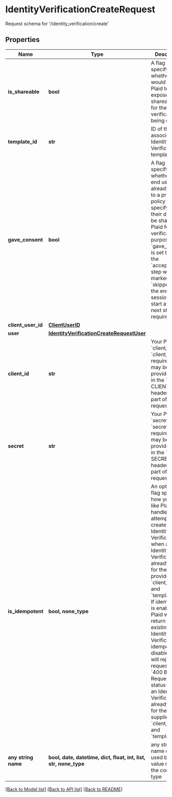 # IdentityVerificationCreateRequest

Request schema for '/identity_verification/create'

## Properties
Name | Type | Description | Notes
------------ | ------------- | ------------- | -------------
**is_shareable** | **bool** | A flag specifying whether you would like Plaid to expose a shareable URL for the verification being created. | 
**template_id** | **str** | ID of the associated Identity Verification template. | 
**gave_consent** | **bool** | A flag specifying whether the end user has already agreed to a privacy policy specifying that their data will be shared with Plaid for verification purposes.  If &#x60;gave_consent&#x60; is set to &#x60;true&#x60;, the &#x60;accept_tos&#x60; step will be marked as &#x60;skipped&#x60; and the end user&#39;s session will start at the next step requirement. | defaults to False
**client_user_id** | [**ClientUserID**](ClientUserID.md) |  | [optional] 
**user** | [**IdentityVerificationCreateRequestUser**](IdentityVerificationCreateRequestUser.md) |  | [optional] 
**client_id** | **str** | Your Plaid API &#x60;client_id&#x60;. The &#x60;client_id&#x60; is required and may be provided either in the &#x60;PLAID-CLIENT-ID&#x60; header or as part of a request body. | [optional] 
**secret** | **str** | Your Plaid API &#x60;secret&#x60;. The &#x60;secret&#x60; is required and may be provided either in the &#x60;PLAID-SECRET&#x60; header or as part of a request body. | [optional] 
**is_idempotent** | **bool, none_type** | An optional flag specifying how you would like Plaid to handle attempts to create an Identity Verification when an Identity Verification already exists for the provided &#x60;client_user_id&#x60; and &#x60;template_id&#x60;. If idempotency is enabled, Plaid will return the existing Identity Verification. If idempotency is disabled, Plaid will reject the request with a &#x60;400 Bad Request&#x60; status code if an Identity Verification already exists for the supplied &#x60;client_user_id&#x60; and &#x60;template_id&#x60;. | [optional] 
**any string name** | **bool, date, datetime, dict, float, int, list, str, none_type** | any string name can be used but the value must be the correct type | [optional]

[[Back to Model list]](../README.md#documentation-for-models) [[Back to API list]](../README.md#documentation-for-api-endpoints) [[Back to README]](../README.md)


